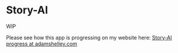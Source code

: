 # Story-AI

WIP

Please see how this app is progressing on my website here: 
[Story-AI progress at adamshelley.com](https://adamshelley.com/projects/wip/storyai)